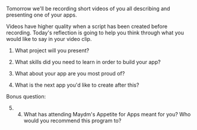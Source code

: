 Tomorrow we'll be recording short videos of you all describing and presenting one of your apps.

Videos have higher quality when a script has been created before recording. Today's reflection is going to help you think through what 
you would like to say in your video clip.

1) What project will you present?

2) What skills did you need to learn in order to build your app?

3) What about your app are you most proud of?

4) What is the next app you'd like to create after this?

Bonus question:

5) 4) What has attending Maydm's Appetite for Apps meant for you? Who would you recommend this program to?

